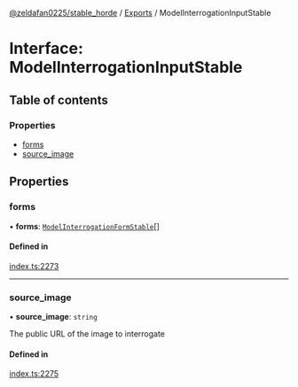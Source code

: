 [@zeldafan0225/stable_horde](../README.md) / [Exports](../modules.md) / ModelInterrogationInputStable

# Interface: ModelInterrogationInputStable

## Table of contents

### Properties

- [forms](ModelInterrogationInputStable.md#forms)
- [source\_image](ModelInterrogationInputStable.md#source_image)

## Properties

### forms

• **forms**: [`ModelInterrogationFormStable`](ModelInterrogationFormStable.md)[]

#### Defined in

[index.ts:2273](https://github.com/ZeldaFan0225/stable_horde/blob/e31e830/index.ts#L2273)

___

### source\_image

• **source\_image**: `string`

The public URL of the image to interrogate

#### Defined in

[index.ts:2275](https://github.com/ZeldaFan0225/stable_horde/blob/e31e830/index.ts#L2275)
